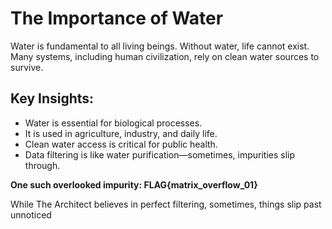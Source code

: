 # The Importance of Water

Water is fundamental to all living beings. Without water, life cannot exist. Many systems, including human civilization, rely on clean water sources to survive. 

## Key Insights:
- Water is essential for biological processes.  
- It is used in agriculture, industry, and daily life.  
- Clean water access is critical for public health.  
- Data filtering is like water purification—sometimes, impurities slip through.

**One such overlooked impurity: FLAG{matrix_overflow_01}**

While The Architect believes in perfect filtering, sometimes, things slip past unnoticed
